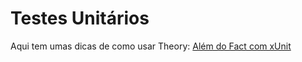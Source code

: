 # Testes Unitários

Aqui tem umas dicas de como usar Theory: [Além do Fact com xUnit](https://medium.com/thiagobarradas/alem-do-fact-com-xunit-dotnet-6a52b69a50d2)